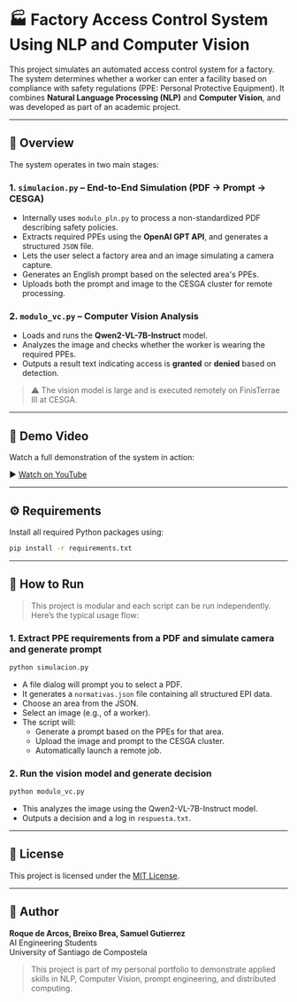 # 🏭 Factory Access Control System Using NLP and Computer Vision

This project simulates an automated access control system for a factory. The system determines whether a worker can enter a facility based on compliance with safety regulations (PPE: Personal Protective Equipment). It combines **Natural Language Processing (NLP)** and **Computer Vision**, and was developed as part of an academic project.

---

## 📌 Overview

The system operates in two main stages:

### 1. `simulacion.py` – End-to-End Simulation (PDF → Prompt → CESGA)
- Internally uses `modulo_pln.py` to process a non-standardized PDF describing safety policies.
- Extracts required PPEs using the **OpenAI GPT API**, and generates a structured `JSON` file.
- Lets the user select a factory area and an image simulating a camera capture.
- Generates an English prompt based on the selected area's PPEs.
- Uploads both the prompt and image to the CESGA cluster for remote processing.

### 2. `modulo_vc.py` – Computer Vision Analysis
- Loads and runs the **Qwen2-VL-7B-Instruct** model.
- Analyzes the image and checks whether the worker is wearing the required PPEs.
- Outputs a result text indicating access is **granted** or **denied** based on detection.

> ⚠️ The vision model is large and is executed remotely on FinisTerrae III at CESGA.

---
## 🎥 Demo Video

Watch a full demonstration of the system in action:

▶️ [Watch on YouTube](https://www.youtube.com/watch?v=Lef8mRv6Big)

---
## ⚙️ Requirements

Install all required Python packages using:

```bash
pip install -r requirements.txt
```
---
## 🚀 How to Run

> This project is modular and each script can be run independently. Here’s the typical usage flow:

### 1. Extract PPE requirements from a PDF and simulate camera and generate prompt
```bash
python simulacion.py
```
- A file dialog will prompt you to select a PDF.
- It generates a `normativas.json` file containing all structured EPI data.
- Choose an area from the JSON.
- Select an image (e.g., of a worker).
- The script will:
  - Generate a prompt based on the PPEs for that area.
  - Upload the image and prompt to the CESGA cluster.
  - Automatically launch a remote job.

### 2. Run the vision model and generate decision
```bash
python modulo_vc.py
```
- This analyzes the image using the Qwen2-VL-7B-Instruct model.
- Outputs a decision and a log in `respuesta.txt`.

---

## 📄 License

This project is licensed under the [MIT License](LICENSE).

---

## 👤 Author

**Roque de Arcos, Breixo Brea, Samuel Gutierrez**  
AI Engineering Students  
University of Santiago de Compostela  

> This project is part of my personal portfolio to demonstrate applied skills in NLP, Computer Vision, prompt engineering, and distributed computing.
